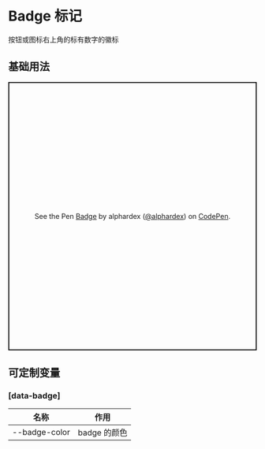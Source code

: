 # Badge 标记

按钮或图标右上角的标有数字的徽标

## 基础用法

<p class="codepen" data-height="265" data-theme-id="dark" data-default-tab="html,result" data-user="alphardex" data-slug-hash="WNvYVjb" style="height: 545px; box-sizing: border-box; display: flex; align-items: center; justify-content: center; border: 2px solid; margin: 1em 0; padding: 1em;" data-pen-title="Badge">
  <span>See the Pen <a href="https://codepen.io/alphardex/pen/WNvYVjb">
  Badge</a> by alphardex (<a href="https://codepen.io/alphardex">@alphardex</a>)
  on <a href="https://codepen.io">CodePen</a>.</span>
</p>
<script async src="https://static.codepen.io/assets/embed/ei.js"></script>

## 可定制变量

### [data-badge]

| 名称          | 作用         |
| ------------- | ------------ |
| --badge-color | badge 的颜色 |

